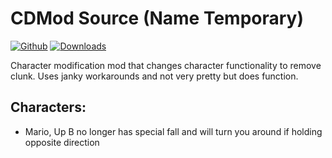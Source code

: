 # CDMod Source (Name Temporary)

[![Github](https://img.shields.io/github/v/release/Nadia8666/CRMod?include_prereleases)](https://github.com/Nadia8666/CRMod/releases/latest) [![Downloads](https://img.shields.io/github/downloads/Nadia8666/CRMod/total.svg)](https://github.com/Nadia8666/CRMod/releases/latest)

Character modification mod that changes character functionality to remove clunk.
Uses janky workarounds and not very pretty but does function.

## Characters:

- Mario, Up B no longer has special fall and will turn you around if holding opposite direction